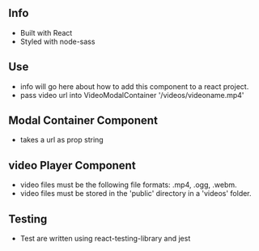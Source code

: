 <!-- Modal Video Player README -->

## Info
- Built with React
- Styled with node-sass

## Use
- info will go here about how to add this component to a react project.
- pass video url into VideoModalContainer '/videos/videoname.mp4'

## Modal Container Component
- takes a url as prop string

## video Player Component
- video files must be the following file formats: .mp4, .ogg, .webm.
- video files must be stored in the 'public' directory in a 'videos' folder.

## Testing
- Test are written using react-testing-library and jest